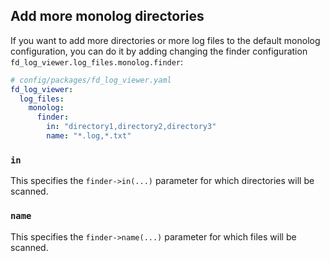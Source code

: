 ## Add more monolog directories

If you want to add more directories or more log files to the default monolog configuration, you can do it by adding 
changing the finder configuration `fd_log_viewer.log_files.monolog.finder`:

```yaml
# config/packages/fd_log_viewer.yaml
fd_log_viewer:
  log_files:
    monolog:
      finder:
        in: "directory1,directory2,directory3"
        name: "*.log,*.txt"
```

### `in`
This specifies the `finder->in(...)` parameter for which directories will be scanned.

### `name`
This specifies the `finder->name(...)` parameter for which files will be scanned.
